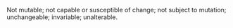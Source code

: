 Not mutable; not capable or susceptible of change; not subject to
mutation; unchangeable; invariable; unalterable.